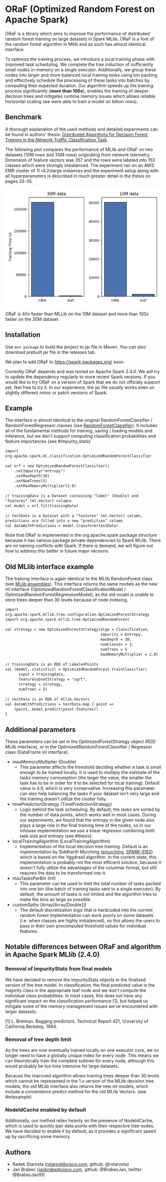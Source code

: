 # ORaF (Optimized Random Forest on Apache Spark)

ORaF is a library which aims to improve the performance of distributed random forest training on large datasets in Spark MLlib. ORaF is a fork of the random forest algorithm in Mllib and as such has almost identical interface.

To optimize the training process, we introduce a local training phase with improved task scheduling. We complete the tree induction of sufficiently small nodes in-memory on a single executor. Additionally, we group these nodes into larger and more balanced local training tasks using bin packing and effectively schedule the processing of these tasks into batches by computing their expected duration. Our algorithm speeds up the training process significantly (**more than 100x**), enables the training of deeper decision trees and mitigates runtime memory issues which allows reliable horizontal scaling (we were able to train a model on billion rows).

## Benchmark

A thorough explanation of the used methods and detailed experiments can be found in authors' thesis: [Distributed Algorithms for Decision Forest Training in the Network Traffic Classification Task](https://dspace.cvut.cz/bitstream/handle/10467/76092/F3-BP-2018-Starosta-Radek-thesis.pdf). 

The following plot compares the performance of MLlib and ORaF on two datasets (10M rows and 30M rows) originating from network telemetry. Dimension of feature vectors was 357 and the rows were labeled into 153 classes which were strongly imbalanced. The experiment ran on an AWS EMR cluster of 11 r4.2xlarge instances and the experiment setup along with all hyperparameters is described in much greater detail in the thesis on pages 33-35.

![MLlib vs ORaF benchmark showing 100-fold performance increase](img/mllib_oraf1.png?raw=true "MLlib vs ORaF benchmark showing 100-fold performance increase")

ORaF is 40x faster than MLLib on the 10M dataset and more than 100x faster on the 30M dataset.

## Installation

Use `mvn package` to build the project to jar file in Maven. You can also download prebuilt jar file in the releases tab.

We plan to add ORaF to https://spark-packages.org/ soon.

Currently ORaF depends and was tested on Apache Spark 2.4.0. We will try to update the dependency regularly to more recent Spark versions. If you would like to try ORaF on a version of Spark that we do not officialy support yet, feel free to try it. In our experience, the jar file usually works even on slightly different minor or patch versions of Spark.

## Example

The interface is almost identical to the original RandomForestClassifier / RandomForestRegressor classes (see [RandomForestClassifier](https://spark.apache.org/docs/latest/ml-classification-regression.html#random-forest-classifier)). It includes all of the fundamental methods for training, saving / loading models and inference, but we don't support computing classification probabilities and feature importances (see #impurity_stats)

    import org.apache.spark.ml.classification.OptimizedRandomForestClassifier
    
    val orf = new OptimizedRandomForestClassifier()
        .setImpurity("entropy")
        .setMaxDepth(30)
        .setNumTrees(5)
        .setMaxMemoryMultiplier(2.0)

    // trainingData is a Dataset containing "label" (Double) and "features" (ml.Vector) columns
    val model = orf.fit(trainingData)

    // testData is a Dataset with a "features" (ml.Vector) column, predictions are filled into a new "prediction" column 
    val dataWithPredictions = model.transform(testData)

Note that ORaF is implemented in the org.apache.spark package structure because it has various package private dependencies to Spark MLlib. There are no naming conflicts with Spark. If there is demand, we will figure out how to address this better in future major versions. 

## Old MLlib interface example

The training interface is again identical to the MLlib RandomForest class (see [MLlib ensembles](https://spark.apache.org/docs/latest/mllib-ensembles.html)). This interface returns the same models as the new ml interface (OptimizedRandomForestClassificationModel / OptimizedRandomForestRegressionModel), as the old model is unable to store trees deeper than 30 levels because of node indexing.

    import org.apache.spark.mllib.tree.configuration.OptimizedForestStrategy
    import org.apache.spark.mllib.tree.OptimizedRandomForest
    
    val strategy = new OptimizedForestStrategy(algo = Classification,
                                               impurity = Entropy,
                                               maxDepth = 30,
                                               numClasses = 3,
                                               numTrees = 5
                                               maxMemoryMultiplier = 2.0)

    // trainingData is an RDD of LabeledPoints
    val (model, statistics) = OptimizedRandomForest.trainClassifier(
          input = trainingData,
          featureSubsetStrategy = "sqrt",
          strategy = strategy,
          numTrees = 5)

    // testData is an RDD of mllib.Vectors
    val dataWithPredictions = testData.map { point =>
        (point, model.predict(point.features))
    }

## Additional parameters

These parameters can be set in the OptimizedForestStrategy object (RDD MLlib interface), or in the OptimizedRandomForestClassifier / Regressor class (DataFrame ml interface).

- maxMemoryMultiplier (Double)
    - This parameter affects the threshold deciding whether a task is small enough to be trained locally. It is used to multiply the estimate of the tasks memory consumption (the larger the value, the smaller the task has to be in order for it to be selected for local training). Default value is 4.0, which is very conservative. Increasing this parameter can also help balancing the tasks if your dataset isn't very large and the training doesn't utilize the cluster fully.
- timePredictionStrategy (TimePredictionStrategy)
    - Logic behind the task scheduling. By default, the tasks are sorted by the number of data points, which works well in most cases. During our experiments, we found that the entropy in the given node also plays a large role in the final training time of the nodes, so in our inhouse implementation we use a linear regressor combining both task size and entropy (see #thesis).
- localTrainingAlgorithm (LocalTrainingAlgorithm)
    - Implementation of the local decision tree training. Default is an implementation by Siddharth Murching ([smurching](https://github.com/smurching), [SPARK-3162](https://github.com/apache/spark/pull/19433)) which is based on the Yggdrasil algorithm. In the current state, this implementation is probably not the most efficient solution, because it doesn't fully utilize the advantages of the columnar format, but still requires the data to be transformed into it.
- maxTasksPerBin (Int)
    - This parameter can be used to limit the total number of tasks packed into one bin (the batch of training tasks sent to a single executor). By default, the amount of tasks is not limited and the algorithm tries to make the bins as large as possible.
- customSplits (Array[Array[Double]])
    - The default discretization logic that is hardcoded into the current random forest implementation can work poorly on some datasets (i.e. when classes are highly imbalanced), so this allows the users to pass in their own precomputed threshold values for individual features.

## Notable differences between ORaF and algorithm in Apache Spark MLlib (2.4.0)

### Removal of ImpurityStats from final models

We have decided to remove the ImpurityStats objects in the finalized version of the tree model. In classification, the final predicted value is the majority class in the appropriate leaf node and we don't compute the individual class probabilities. In most cases, this does not have any significant impact on the classification performance [1], but helped us mitigate some of the memory management issues we've encountered with larger datasets.

[1] L. Breiman. Bagging predictors. Technical Report 421, University of California Berkeley, 1994.

### Removal of tree depth limit 

As the trees are now eventually trained locally on one executor core, we no longer need to have a globally unique index for every node. This means we can theoretically train the complete subtree for every node, although this would probably be too time intensive for large datasets.

Because the improved algorithm allows training trees deeper than 30 levels which cannot be represented in the 1.x version of the MLlib decision tree models, the old MLlib interface also returns the new ml models, which include a convenience predict method for the old MLlib Vectors. (see #mlexample)

### NodeIdCache enabled by default

Additionally, our method relies heavily on the presence of NodeIdCache, which is used to quickly pair data points with their respective tree nodes. We have decided to enable it by default, as it provides a significant speed up by sacrificing some memory.

## Authors

* Radek Starosta (rstarost@cisco.com, github: @rstarosta)
* Jan Brabec (janbrabe@cisco.com, github: @BrabecJan, twitter: @BrabecJan91)
